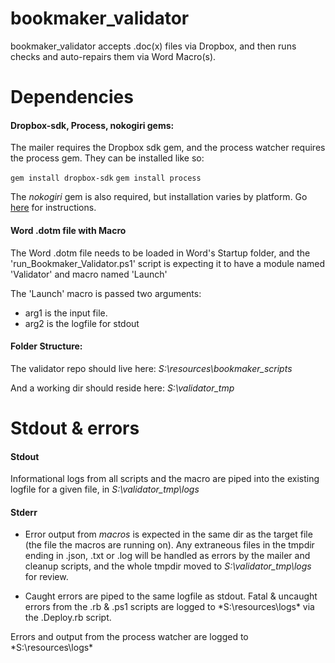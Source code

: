 # bookmaker_validator
bookmaker_validator accepts .doc(x) files via Dropbox, and then runs checks and auto-repairs them via Word Macro(s).

# Dependencies
#### Dropbox-sdk, Process, nokogiri gems:
The mailer requires the Dropbox sdk gem, and the process watcher requires the process gem.  They can be installed like so:

`gem install dropbox-sdk`
`gem install process`

The *nokogiri* gem is also required, but installation varies by platform.
Go [here](http://www.nokogiri.org/tutorials/installing_nokogiri.html) for instructions.

#### Word .dotm file with Macro
The Word .dotm file needs to be loaded in Word's Startup folder, and the 'run_Bookmaker_Validator.ps1' script is expecting it to have a module named 'Validator' and macro named 'Launch'

The 'Launch' macro is passed two arguments:
* arg1 is the input file.
* arg2 is the logfile for stdout

#### Folder Structure:
The validator repo should live here:
*S:\resources\bookmaker_scripts*

And a working dir should reside here:
*S:\validator_tmp*


# Stdout & errors
#### Stdout
Informational logs from all scripts and the macro are piped into the existing logfile for a given file, in *S:\validator_tmp\logs*

#### Stderr
* Error output from *macros* is expected in the same dir as the target file (the file the macros are running on).
Any extraneous files in the tmpdir ending in .json, .txt or .log will be handled as errors by the mailer and cleanup scripts, and the whole tmpdir moved to *S:\validator_tmp\logs* for review.

* Caught errors are piped to the same logfile as stdout.  Fatal & uncaught errors from the .rb & .ps1 scripts are logged to *S:\resources\logs\* via the .Deploy.rb script.

Errors and output from the process watcher are logged to *S:\resources\logs\*
